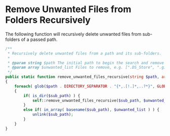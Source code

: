 # Remove Unwanted Files from Folders Recursively

The following function will recursively delete unwanted files from sub-folders of a passed path.

```php
/**
 * Recursively delete unwanted files from a path and its sub-folders.
 *
 * @param string $path The initial path to begin the search and remove from.
 * @param array $unwanted_list Files to remove, e.g. [".DS_Store", ".gitignore"]
 */
public static function remove_unwanted_files_recursive(string $path, array $unwanted_list): void
{
    foreach( glob($path . DIRECTORY_SEPARATOR . "{*,.[!.]*,..?*}", GLOB_BRACE) as $sub_path )
    {
        if( is_dir($sub_path) ) {
            self::remove_unwanted_files_recursive($sub_path, $unwanted_list);
        }
        else if( in_array( basename($sub_path), $unwanted_list ) ) {
            unlink($sub_path);
        }
    }
}
```

